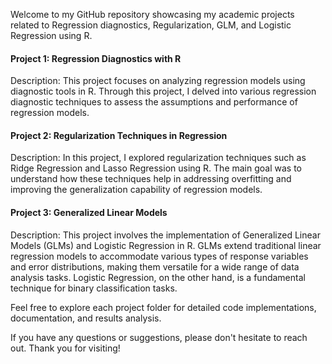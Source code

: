 Welcome to my GitHub repository showcasing my academic projects related to Regression diagnostics, Regularization, GLM, and Logistic Regression using R.

#### Project 1: Regression Diagnostics with R
Description: This project focuses on analyzing regression models using diagnostic tools in R. Through this project, I delved into various regression diagnostic techniques to assess the assumptions and performance of regression models.

#### Project 2: Regularization Techniques in Regression
Description: In this project, I explored regularization techniques such as Ridge Regression and Lasso Regression using R. The main goal was to understand how these techniques help in addressing overfitting and improving the generalization capability of regression models.

#### Project 3: Generalized Linear Models
Description: This project involves the implementation of Generalized Linear Models (GLMs) and Logistic Regression in R. GLMs extend traditional linear regression models to accommodate various types of response variables and error distributions, making them versatile for a wide range of data analysis tasks. Logistic Regression, on the other hand, is a fundamental technique for binary classification tasks.

Feel free to explore each project folder for detailed code implementations, documentation, and results analysis.

If you have any questions or suggestions, please don't hesitate to reach out. Thank you for visiting!
